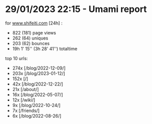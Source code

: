 # 29/01/2023 22:15 - Umami report
for www.shifeiti.com [24h] :

 - 822 (181) page views
 - 262 (64) uniques
 - 203 (62) bounces
 - 19h 1' 15'' (3h 28' 41'') totaltime


top 10 urls:
 - 274x [/blog/2022-12-09/]
 - 203x [/blog/2023-01-12/]
 - 152x [/]
 - 42x [/blog/2022-12-22/]
 - 21x [/about/]
 - 16x [/blog/2022-05-07/]
 - 12x [/wiki/]
 - 9x [/blog/2022-10-24/]
 - 7x [/friends/]
 - 6x [/blog/2022-08-26/]


